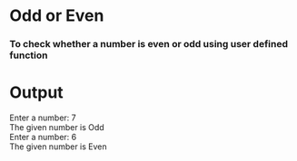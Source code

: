 <h1>Odd or Even</h1>
<h3>To check whether a number is even or odd using user defined function</h3>

<h1>Output</h1>
Enter a number: 7 <br>
The given number is Odd <br>
Enter a number: 6 <br>
The given number is Even
